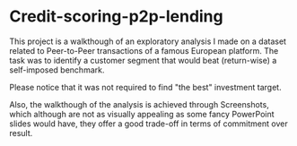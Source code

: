 # Credit-scoring-p2p-lending
This project is a walkthough of an exploratory analysis I made on a dataset related to Peer-to-Peer transactions of a famous European platform. The task was to identify a customer segment that would beat (return-wise) a self-imposed benchmark.

Please notice that it was not required to find "the best" investment target.

Also, the walkthough of the analysis is achieved through Screenshots, which although are not as visually appealing as some fancy PowerPoint slides would have, they offer a good trade-off in terms of commitment over result.

